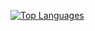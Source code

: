 <!-- ![Caleb's GitHub Stats](https://github-readme-stats.vercel.app/api?username=cbuahin&count_private=true) -->
[![Top Languages](https://github-readme-stats.vercel.app/api/top-langs/?username=cbuahin&layout=compact)]()
<!--
**cbuahin/cbuahin** is a ✨ _special_ ✨ repository because its `README.md` (this file) appears on your GitHub profile.

Here are some ideas to get you started:

- 🔭 I’m currently working on ...
- 🌱 I’m currently learning ...
- 👯 I’m looking to collaborate on ...
- 🤔 I’m looking for help with ...
- 💬 Ask me about ...
- 📫 How to reach me: ...
- 😄 Pronouns: ...
- ⚡ Fun fact: ...
-->
